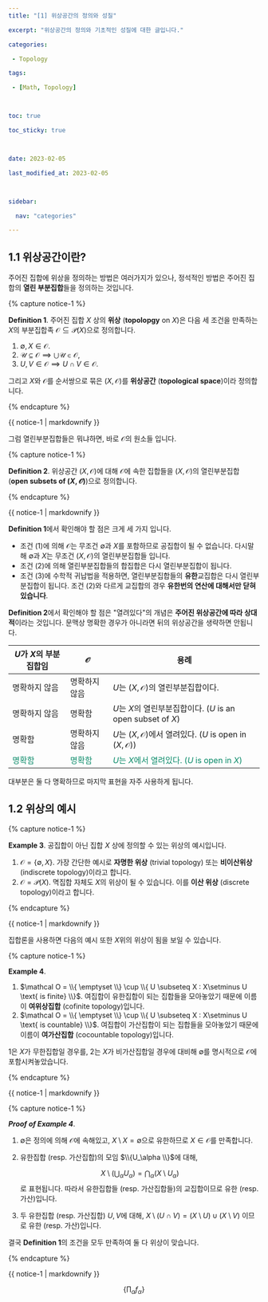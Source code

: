```yaml
---
title: "[1] 위상공간의 정의와 성질"                 

excerpt: "위상공간의 정의와 기초적인 성질에 대한 글입니다."    

categories:                              

 - Topology

tags:                                

 - [Math, Topology]



toc: true

toc_sticky: true



date: 2023-02-05

last_modified_at: 2023-02-05



sidebar:

  nav: "categories"

---
```




## 1.1 위상공간이란?

주어진 집합에 위상을 정의하는 방법은 여러가지가 있으나, 정석적인 방법은 주어진 집합의 **열린 부분집합**들을 정의하는 것입니다. 

{% capture notice-1 %}

**Definition 1**. 주어진 집합 $X$ 상의 **위상** (**topolopgy** on $X$)은 다음 세 조건을 만족하는 $X$의 부분집합족 $\mathcal O \subseteq \mathcal P(X)$으로 정의합니다.

1. $\emptyset, X \in \mathcal O$.
2. $\mathscr U \subseteq \mathcal O \implies \bigcup \mathscr U \in \mathcal O$,
3. $U,V \in \mathcal O \implies U\cap V \in \mathcal O$.

그리고 $X$와 $\mathcal O$를 순서쌍으로 묶은 $(X,\mathcal O)$를 **위상공간** (**topological space**)이라 정의합니다. 

{% endcapture %}

<div class="notice--info">{{ notice-1 | markdownify }}</div>


그럼 열린부분집합들은 뭐냐하면, 바로 $\mathcal O$의 원소들 입니다.

{% capture notice-1 %}

**Definition 2**. 위상공간 $(X,\mathcal O)$에 대해 $\mathcal O$에 속한 집합들을 $(X,\mathcal O)$의 열린부분집합 (**open subsets of $(X,\mathcal O)$**)으로 정의합니다. 

{% endcapture %}

<div class="notice--info">{{ notice-1 | markdownify }}</div>

**Definition 1**에서 확인해야 할 점은 크게 세 가지 입니다. 

- 조건 (1)에 의해 $\mathcal O$는 무조건 $\emptyset$과 $X$를 포함하므로 공집합이 될 수 없습니다. 다시말해 $\emptyset$과 $X$는 무조건 $(X,\mathcal O)$의 열린부분집합들 입니다.
- 조건 (2)에 의해 열린부분집합들의 합집합은 다시 열린부분집합이 됩니다. 
- 조건 (3)에 수학적 귀납법을 적용하면, 열린부분집합들의 **유한**교집합은 다시 열린부분집합이 됩니다. 조건 (2)와 다르게 교집합의 경우 **유한번의 연산에 대해서만 닫혀있습니다**. 

**Definition 2**에서 확인해야 할 점은 "열려있다"의 개념은 **주어진 위상공간에 따라 상대적**이라는 것입니다. 문맥상 명확한 경우가 아니라면 뒤의 위상공간을 생략하면 안됩니다. 


| $U$가 $X$의 부분집합임 | $\mathcal O$  | 용례                                                         |
| ---------------------- | ------------- | ------------------------------------------------------------ |
| 명확하지 않음          | 명확하지 않음 | $U$는 $(X,\mathcal O)$의 열린부분집합이다.                   |
| 명확하지 않음          | 명확함        | $U$는 $X$의 열린부분집합이다. ($U$ is an open subset of $X$) |
| 명확함                 | 명확하지 않음 | $U$는 $(X,\mathcal O)$에서 열려있다. ($U$ is open in $(X,\mathcal O)$) |
| <span style="color: #088A68"> 명확함 </span>                 | <span style="color: #088A68"> 명확함 </span>         | <span style="color: #088A68"> $U$는 $X$에서 열려있다. ($U$ is open in $X$)     </span>           |

대부분은 둘 다 명확하므로 마지막 표현을 자주 사용하게 됩니다. 

## 1.2 위상의 예시

{% capture notice-1 %}

**Example 3**. 공집합이 아닌 집합 $X$ 상에 정의할 수 있는 위상의 예시입니다. 

1. $\mathcal O = \{ \emptyset, X \}$. 가장 간단한 예시로 **자명한 위상** (trivial topology) 또는 **비이산위상** (indiscrete topology)이라고 합니다.
2. $\mathcal O = \mathcal P(X)$. 멱집합 자체도 $X$의 위상이 될 수 있습니다. 이를 **이산 위상** (discrete topology)이라고 합니다.

{% endcapture %}

<div class="notice--info">{{ notice-1 | markdownify }}</div>

집합론을 사용하면 다음의 예시 또한 $X$위의 위상이 됨을 보일 수 있습니다. 

{% capture notice-1 %}

**Example 4**. 

1. $\mathcal O = \\{ \emptyset \\} \cup \\{ U \subseteq X : X\setminus U \text{ is finite} \\}$. 여집합이 유한집합이 되는 집합들을 모아놓았기 때문에 이름이 **여위상집합** (cofinite topology)입니다. 
2.  $\mathcal O = \\{ \emptyset \\} \cup \\{ U \subseteq X : X\setminus U \text{ is countable} \\}$. 여집합이 가산집합이 되는 집합들을 모아놓았기 때문에 이름이 **여가산집합** (cocountable topology)입니다. 

1은 $X$가 무한집합일 경우를, 2는 $X$가 비가산집합일 경우에 대비해 $\emptyset$를 명시적으로 $\mathcal O$에 포함시켜놓았습니다.

{% endcapture %}

<div class="notice--info">{{ notice-1 | markdownify }}</div>

{% capture notice-1 %}

***Proof of Example 4***. 

1. $\emptyset$은 정의에 의해 $\mathcal O$에 속해있고, $X\setminus X = \emptyset$으로 유한하므로 $X \in \mathcal O$를 만족합니다. 
2. 유한집합 (resp. 가산집합)의 모임 $\\{U_\alpha \\}$에 대해, 
   
   $$
   X \setminus \left( \bigcup_\alpha U_\alpha \right) = \bigcap_\alpha (X\setminus U_\alpha)
   $$
   로 표현됩니다. 따라서 유한집합들 (resp. 가산집합들)의 교집합이므로 유한 (resp. 가산)입니다. 
3. 두 유한집합 (resp. 가산집합) $U, V$에 대해, $X \setminus (U\cap V) = (X\setminus U) \cup (X\setminus V)$ 이므로 유한 (resp. 가산)입니다.

결국 **Definition 1**의 조건을 모두 만족하여 둘 다 위상이 맞습니다.

{% endcapture %}

<div class="notice--info">{{ notice-1 | markdownify }}</div>


$$
\left\{ \prod_\alpha f_\alpha \right\}
$$